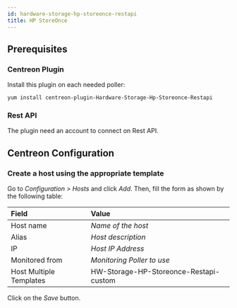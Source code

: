```yaml
---
id: hardware-storage-hp-storeonce-restapi
title: HP StoreOnce
---
```


## Prerequisites

### Centreon Plugin

Install this plugin on each needed poller:

``` shell
yum install centreon-plugin-Hardware-Storage-Hp-Storeonce-Restapi
```

### Rest API

The plugin need an account to connect on Rest API.

## Centreon Configuration

### Create a host using the appropriate template

Go to *Configuration \> Hosts* and click *Add*. Then, fill the form as shown by
the following table:

| Field                   | Value                                  |
| :---------------------- | :------------------------------------- |
| Host name               | *Name of the host*                     |
| Alias                   | *Host description*                     |
| IP                      | *Host IP Address*                      |
| Monitored from          | *Monitoring Poller to use*             |
| Host Multiple Templates | HW-Storage-HP-Storeonce-Restapi-custom |

Click on the *Save* button.
